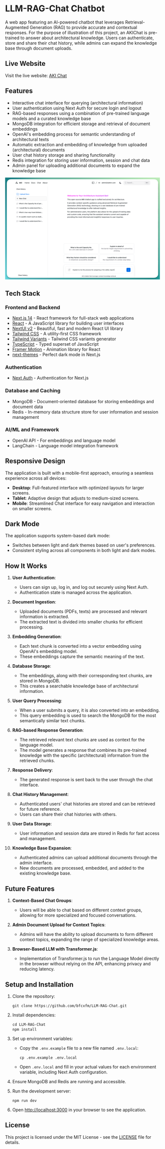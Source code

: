 # LLM-RAG-Chat Chatbot

A web app featuring an AI-powered chatbot that leverages Retrieval-Augmented Generation (RAG) to provide accurate and contextual responses.
For the purpose of illustration of this project, an AKIChat is pre-trained to answer about architectural knowledge. Users can authenticate, store and share their chat history, while admins can expand the knowledge base through document uploads.

## Live Website

Visit the live website: [AKI Chat](https://akichat.vercel.app/)

## Features

- Interactive chat interface for querying (architectural information)
- User authentication using Next Auth for secure login and logout
- RAG-based responses using a combination of pre-trained language models and a curated knowledge base
- MongoDB integration for efficient storage and retrieval of document embeddings
- OpenAI's embedding process for semantic understanding of architectural texts
- Automatic extraction and embedding of knowledge from uploaded (architectural) documents
- User chat history storage and sharing functionality
- Redis integration for storing user information, session and chat data
- Admin panel for uploading additional documents to expand the knowledge base

![Screenshot](./public/Akichat-dektop.png)

## Tech Stack

### Frontend and Backend

- [Next.js 14](https://nextjs.org/docs/getting-started) - React framework for full-stack web applications
- [React](https://reactjs.org/) - A JavaScript library for building user interfaces
- [NextUI v2](https://nextui.org/) - Beautiful, fast and modern React UI library
- [Tailwind CSS](https://tailwindcss.com/) - A utility-first CSS framework
- [Tailwind Variants](https://tailwind-variants.org) - Tailwind CSS variants generator
- [TypeScript](https://www.typescriptlang.org/) - Typed superset of JavaScript
- [Framer Motion](https://www.framer.com/motion/) - Animation library for React
- [next-themes](https://github.com/pacocoursey/next-themes) - Perfect dark mode in Next.js

### Authentication

- [Next Auth](https://next-auth.js.org/) - Authentication for Next.js

### Database and Caching

- MongoDB - Document-oriented database for storing embeddings and document data
- Redis - In-memory data structure store for user information and session management

### AI/ML and Framework

- OpenAI API - For embeddings and language model
- LangChain - Language model integration framework

## Responsive Design

The application is built with a mobile-first approach, ensuring a seamless experience across all devices:

- **Desktop**: Full-featured interface with optimized layouts for larger screens.
- **Tablet**: Adaptive design that adjusts to medium-sized screens.
- **Mobile**: Streamlined Chat interface for easy navigation and interaction on smaller screens.

## Dark Mode

The application supports system-based dark mode:

- Switches between light and dark themes based on user's preferences.
- Consistent styling across all components in both light and dark modes.

## How It Works

1. **User Authentication**:

   - Users can sign up, log in, and log out securely using Next Auth.
   - Authentication state is managed across the application.

2. **Document Ingestion**:

   - Uploaded documents (PDFs, texts) are processed and relevant information is extracted.
   - The extracted text is divided into smaller chunks for efficient processing.

3. **Embedding Generation**:

   - Each text chunk is converted into a vector embedding using OpenAI's embedding model.
   - These embeddings capture the semantic meaning of the text.

4. **Database Storage**:

   - The embeddings, along with their corresponding text chunks, are stored in MongoDB.
   - This creates a searchable knowledge base of architectural information.

5. **User Query Processing**:

   - When a user submits a query, it is also converted into an embedding.
   - This query embedding is used to search the MongoDB for the most semantically similar text chunks.

6. **RAG-based Response Generation**:

   - The retrieved relevant text chunks are used as context for the language model.
   - The model generates a response that combines its pre-trained knowledge with the specific (architectural) information from the retrieved chunks.

7. **Response Delivery**:

   - The generated response is sent back to the user through the chat interface.

8. **Chat History Management**:

   - Authenticated users' chat histories are stored and can be retrieved for future reference.
   - Users can share their chat histories with others.

9. **User Data Storage**:

   - User information and session data are stored in Redis for fast access and management.

10. **Knowledge Base Expansion**:
    - Authenticated admins can upload additional documents through the admin interface.
    - New documents are processed, embedded, and added to the existing knowledge base.

## Future Features

1. **Context-Based Chat Groups**:

   - Users will be able to chat based on different context groups, allowing for more specialized and focused conversations.

2. **Admin Document Upload for Context Topics**:

   - Admins will have the ability to upload documents to form different context topics, expanding the range of specialized knowledge areas.

3. **Browser-Based LLM with Transformer.js**:
   - Implementation of Transformer.js to run the Language Model directly in the browser without relying on the API, enhancing privacy and reducing latency.

## Setup and Installation

1. Clone the repository:

   ```
   git clone https://github.com/bfcxfm/LLM-RAG-Chat.git
   ```

2. Install dependencies:

   ```
   cd LLM-RAG-Chat
   npm install
   ```

3. Set up environment variables:

   - Copy the `.env.example` file to a new file named `.env.local`:
     ```
     cp .env.example .env.local
     ```
   - Open `.env.local` and fill in your actual values for each environment variable, including Next Auth configuration.

4. Ensure MongoDB and Redis are running and accessible.

5. Run the development server:

   ```
   npm run dev
   ```

6. Open [http://localhost:3000](http://localhost:3000) in your browser to see the application.

## License

This project is licensed under the MIT License - see the [LICENSE](LICENSE) file for details.
